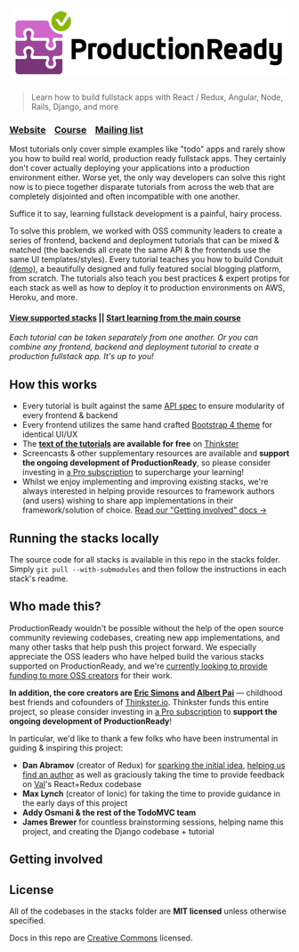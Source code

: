 # ![ProductionReady](media/logo_lg.png)

> Learn how to build fullstack apps with React / Redux, Angular, Node, Rails, Django, and more

### [Website](http://)&nbsp;&nbsp;&nbsp;&nbsp;[Course](http://)&nbsp;&nbsp;&nbsp;&nbsp;[Mailing list](http://)

Most tutorials only cover simple examples like "todo" apps and rarely show you how to build real world, production ready fullstack apps. They certainly don't cover actually deploying your applications into a production environment either. Worse yet, the only way developers can solve this right now is to piece together disparate tutorials from across the web that are completely disjointed and often incompatible with one another.

Suffice it to say, learning fullstack development is a painful, hairy process.

To solve this problem, we worked with OSS community leaders to create a series of frontend, backend and deployment tutorials that can be mixed & matched (the backends all create the same API & the frontends use the same UI templates/styles). Every tutorial teaches you how to build Conduit [(demo)](https://demo.productionready.io), a beautifully designed and fully featured social blogging platform, from scratch. The tutorials also teach you best practices & expert protips for each stack as well as how to deploy it to production environments on AWS, Heroku, and more.

#### [View supported stacks](http://) || [Start learning from the main course](http://)

*Each tutorial can be taken separately from one another. Or you can combine any frontend, backend and deployment tutorial to create a production fullstack app. It's up to you!*

## How this works

- Every tutorial is built against the same [API spec](http://) to ensure modularity of every frontend & backend 
- Every frontend utilizes the same hand crafted [Bootstrap 4 theme](http://) for identical UI/UX
- The **[text of the tutorials](http://) are available for free** on [Thinkster](http://)
- Screencasts & other supplementary resources are available and **support the ongoing development of ProductionReady**, so please consider investing in [a Pro subscription](http://) to supercharge your learning!
- Whilst we enjoy implementing and improving existing stacks, we're always interested in helping provide resources to framework authors (and users) wishing to share app implementations in their framework/solution of choice. [Read our "Getting involved" docs  &rarr;](http://)

## Running the stacks locally

The source code for all stacks is available in this repo in the stacks folder. Simply `git pull --with-submodules` and then follow the instructions in each stack's readme.


## Who made this?

ProductionReady wouldn't be possible without the help of the open source community reviewing codebases, creating new app implementations, and many other tasks that help push this project forward. We especially appreciate the OSS leaders who have helped build the various stacks supported on ProductionReady, and we're [currently looking to provide funding to more OSS creators](http://) for their work.

**In addition, the core creators are [Eric Simons](https://twitter.com/ericsimons40) and [Albert Pai](https://twitter.com/iamalbertpai)** &mdash; childhood best friends and cofounders of [Thinkster.io](https://thinkster.io). Thinkster funds this entire project, so please consider investing in [a Pro subscription](http://) to **support the ongoing development of ProductionReady**!

In particular, we'd like to thank a few folks who have been instrumental in guiding & inspiring this project:

- **Dan Abramov** (creator of Redux) for [sparking the initial idea](https://twitter.com/dan_abramov/status/692009757775896577), [helping us find an author](https://github.com/reactjs/redux/issues/1353) as well as graciously taking the time to provide feedback on [Val](https://github.com/vkarpov15/)'s React+Redux codebase
- **Max Lynch** (creator of Ionic) for taking the time to provide guidance in the early days of this project
- **Addy Osmani & the rest of the TodoMVC team**
- **James Brewer** for countless brainstorming sessions, helping name this project, and creating the Django codebase + tutorial



## Getting involved


## License
All of the codebases in the stacks folder are **MIT licensed** unless otherwise specified.

Docs in this repo are [Creative Commons](https://creativecommons.org/licenses/by-nc-sa/4.0/) licensed.
